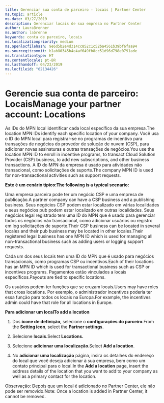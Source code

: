 ```yaml
---
title: Gerenciar sua conta de parceiro - locais | Partner Center
ms.topic: article
ms.date: 03/27/2019
description: Gerenciar locais de sua empresa no Partner Center
author: LauraBrenner
ms.author: labrenne
keywords: conta de parceiro, locais
ms.localizationpriority: medium
ms.openlocfilehash: 9e6d5b2e4d314cc852c1c52ba4561b39bf6faa94
ms.sourcegitcommit: b1ab80345b4e4af649fb8cc51d96d798e0791ade
ms.translationtype: HT
ms.contentlocale: pt-BR
ms.lasthandoff: 04/23/2019
ms.locfileid: "62134426"
---
```

# <a name="manage-your-partner-account-locations"></a><span data-ttu-id="f8659-104">Gerencie sua conta de parceiro: Locais</span><span class="sxs-lookup"><span data-stu-id="f8659-104">Manage your partner account: Locations</span></span>

<span data-ttu-id="f8659-105">As IDs do MPN local identificar cada local específico da sua empresa.</span><span class="sxs-lookup"><span data-stu-id="f8659-105">The location MPN IDs identify each specific location of your company.</span></span> <span data-ttu-id="f8659-106">Você usa o ID do MPN local para registrar-se no programas de incentivo para transações de negócios do provedor de solução de nuvem (CSP), para adicionar novas assinaturas e outras transações de negócios.</span><span class="sxs-lookup"><span data-stu-id="f8659-106">You use the location MPN ID to enroll in incentive programs, to transact Cloud Solution Provider (CSP) business, to add new subscriptions, and other business transactions.</span></span> <span data-ttu-id="f8659-107">A ID do MPN da empresa é usado para atividades não transacional, como solicitações de suporte.</span><span class="sxs-lookup"><span data-stu-id="f8659-107">The company MPN ID is used for non-transactional activities such as support requests.</span></span>

<span data-ttu-id="f8659-108">**Este é um cenário típico:**</span><span class="sxs-lookup"><span data-stu-id="f8659-108">**The following is a typical scenario:**</span></span> 

<span data-ttu-id="f8659-109">Uma empresa parceira pode ter um negócio CSP e uma empresa de publicação.</span><span class="sxs-lookup"><span data-stu-id="f8659-109">A partner company can have a CSP business and a publishing business.</span></span> <span data-ttu-id="f8659-110">Seus negócios CSP podem estar localizado em várias localidades e seus negócios pub podem estar localizado em outras localidades. Seus negócios legal registrado tem uma ID do MPN que é usado para gerenciar todos os negócios não transacional, como adicionar usuários ou registro em log solicitações de suporte.</span><span class="sxs-lookup"><span data-stu-id="f8659-110">Their CSP business can be located in several locales and their pub business may be located in other locales.Their registered legal business has one MPN ID which is used for managing all non-transactional business such as adding users or logging support requests.</span></span> 

<span data-ttu-id="f8659-111">Cada um dos seus locais tem uma ID do MPN que é usado para negócios transacionais, como programas CSP ou incentivos.</span><span class="sxs-lookup"><span data-stu-id="f8659-111">Each of their locations has an MPN ID which is used for transactional business such as CSP or incentives programs.</span></span> <span data-ttu-id="f8659-112">Pagamentos estão vinculados a locais específicos.</span><span class="sxs-lookup"><span data-stu-id="f8659-112">Payouts are tied to specific locations.</span></span>

<span data-ttu-id="f8659-113">Os usuários podem ter funções que se cruzam locais.</span><span class="sxs-lookup"><span data-stu-id="f8659-113">Users may have roles that cross locations.</span></span> <span data-ttu-id="f8659-114">Por exemplo, o administrador incentivos poderia ter essa função para todos os locais na Europa.</span><span class="sxs-lookup"><span data-stu-id="f8659-114">For example, the incentives admin could have that role for all locations in Europe.</span></span>

<span data-ttu-id="f8659-115">**Para adicionar um local**</span><span class="sxs-lookup"><span data-stu-id="f8659-115">**To add a location**</span></span>

1. <span data-ttu-id="f8659-116">Dos **ícone de definição**, selecione o **configurações do parceiro**.</span><span class="sxs-lookup"><span data-stu-id="f8659-116">From the **Setting icon**, select the **Partner settings**.</span></span> 

2. <span data-ttu-id="f8659-117">Selecione **locais.**</span><span class="sxs-lookup"><span data-stu-id="f8659-117">Select **Locations.**</span></span>

3. <span data-ttu-id="f8659-118">Selecione **adicionar uma localização**.</span><span class="sxs-lookup"><span data-stu-id="f8659-118">Select **Add a location**.</span></span>  

4. <span data-ttu-id="f8659-119">No **adicionar uma localização** página, insira os detalhes do endereço do local que você deseja adicionar à sua empresa, bem como um contato principal para o local.</span><span class="sxs-lookup"><span data-stu-id="f8659-119">In the **Add a location** page, insert the address details of the location that you want to add to your company as well as a primary contact for the location.</span></span>

<span data-ttu-id="f8659-120">Observação: Depois que um local é adicionado no Partner Center, ele não pode ser removido.</span><span class="sxs-lookup"><span data-stu-id="f8659-120">Note: Once a location is added in Partner Center, it cannot be removed.</span></span>


